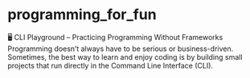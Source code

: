 # programming_for_fun
🖥️ CLI Playground – Practicing Programming Without Frameworks  Programming doesn’t always have to be serious or business-driven. Sometimes, the best way to learn and enjoy coding is by building small projects that run directly in the Command Line Interface (CLI).
